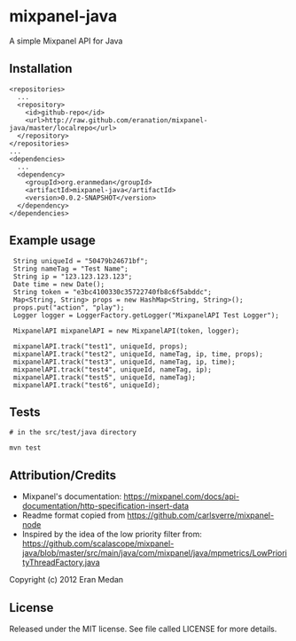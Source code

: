 mixpanel-java
=============

A simple Mixpanel API for Java


Installation
------------

    <repositories>
      ...
      <repository>
        <id>github-repo</id>
        <url>http://raw.github.com/eranation/mixpanel-java/master/localrepo</url>
      </repository>
    </repositories>
    ...
    <dependencies>
      ...
      <dependency>
        <groupId>org.eranmedan</groupId>
        <artifactId>mixpanel-java</artifactId>
        <version>0.0.2-SNAPSHOT</version>
      </dependency>
    </dependencies>
    

Example usage
-------------

     String uniqueId = "50479b24671bf";
     String nameTag = "Test Name";
     String ip = "123.123.123.123";
     Date time = new Date();
     String token = "e3bc4100330c35722740fb8c6f5abddc";
     Map<String, String> props = new HashMap<String, String>();
     props.put("action", "play");
     Logger logger = LoggerFactory.getLogger("MixpanelAPI Test Logger");
     
     MixpanelAPI mixpanelAPI = new MixpanelAPI(token, logger);
     
     mixpanelAPI.track("test1", uniqueId, props);
     mixpanelAPI.track("test2", uniqueId, nameTag, ip, time, props);
     mixpanelAPI.track("test3", uniqueId, nameTag, ip, time);
     mixpanelAPI.track("test4", uniqueId, nameTag, ip);
     mixpanelAPI.track("test5", uniqueId, nameTag);
     mixpanelAPI.track("test6", uniqueId);


Tests
-----

    # in the src/test/java directory
    
    mvn test

Attribution/Credits
-------------------

- Mixpanel's documentation: https://mixpanel.com/docs/api-documentation/http-specification-insert-data
- Readme format copied from https://github.com/carlsverre/mixpanel-node  
- Inspired by the idea of the low priority filter from: https://github.com/scalascope/mixpanel-java/blob/master/src/main/java/com/mixpanel/java/mpmetrics/LowPriorityThreadFactory.java

Copyright (c) 2012 Eran Medan

License
-------------------

Released under the MIT license.  See file called LICENSE for more details.
